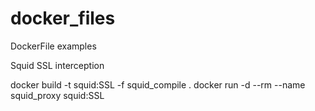 # docker_files
DockerFile examples

Squid SSL interception

docker build -t squid:SSL -f squid_compile .
docker  run -d --rm --name squid_proxy squid:SSL



